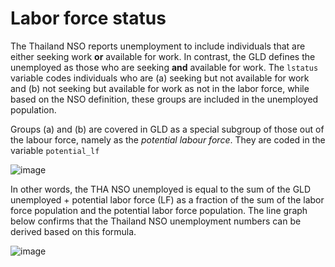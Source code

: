 # Labor force status

The Thailand NSO reports unemployment to include individuals that are either seeking work **or** available for work. In contrast, the GLD defines the unemployed as those who are seeking **and** available for work. The `lstatus` variable codes individuals who are (a) seeking but not available for work and (b) not seeking but available for work as not in the labor force, while based on the NSO definition, these groups are included in the unemployed population. 

Groups (a) and (b) are covered in GLD as a special subgroup of those out of the labour force, namely as the *potential labour force*. They are coded in the variable `potential_lf`

![image](https://user-images.githubusercontent.com/76545296/176496565-2df4d386-569a-4607-9bd8-4ca90bb94464.png)

In other words, the THA NSO unemployed is equal to the sum of the GLD unemployed + potential labor force (LF) as a fraction of the sum of the labor force population and the potential labor force population. The line graph below confirms that the Thailand NSO unemployment numbers can be derived based on this formula.

![image](https://user-images.githubusercontent.com/76545296/176495658-bf206fe8-0c30-408a-8580-b2440bcbeb61.png)

